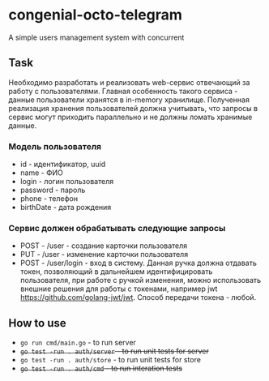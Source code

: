 # congenial-octo-telegram

A simple users management system with concurrent

## Task

Необходимо разработать и реализовать web-сервис отвечающий за работу с пользователями. Главная особенность такого сервиса - данные пользователи хранятся в in-memory хранилище. Полученная реализация хранения пользователей должна учитывать, что запросы в сервис могут приходить параллельно и не должны ломать хранимые данные.

### Модель пользователя

- id - идентификатор, uuid
- name - ФИО
- login - логин пользователя
- password - пароль
- phone - телефон
- birthDate - дата рождения

### Сервис должен обрабатывать следующие запросы

- POST - /user - создание карточки пользователя
- PUT - /user - изменение карточки пользователя
- POST - /user/login - вход в систему. Данная ручка должна отдавать токен, позволяющий в дальнейшем идентифицировать пользователя, при работе с ручкой изменения, можно использовать внешние решения для работы с токенами, например jwt https://github.com/golang-jwt/jwt. Способ передачи токена - любой.

## How to use

- `go run cmd/main.go` - to run server
- ~~`go test -run . auth/server` - to run unit tests for server~~
- `go test -run . auth/store` - to run unit tests for store
- ~~`go test -run . auth/cmd` - to run interation tests~~
